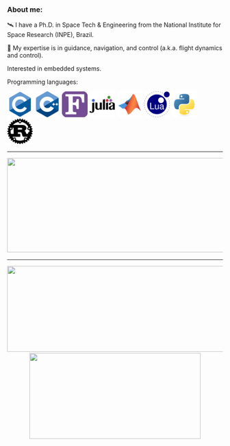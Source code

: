 ### About me:

🛰️ I have a Ph.D. in Space Tech & Engineering from the National Institute for Space Research (INPE), Brazil. 

📡 My expertise is in guidance, navigation, and control (a.k.a. flight dynamics and control).

Interested in embedded systems.

Programming languages:
<div>
  <img src="https://github.com/devicons/devicon/blob/master/icons/c/c-original.svg" title="C"  alt="C" width="60" height="60"/>
  <img src="https://github.com/devicons/devicon/blob/master/icons/cplusplus/cplusplus-original.svg" title="Cpp"  alt="Cpp" width="60" height="60"/>
  <img src="https://github.com/devicons/devicon/blob/master/icons/fortran/fortran-original.svg" title="Fortran"  alt="Fortran" width="60" height="60"/>
  <img src="https://github.com/devicons/devicon/blob/master/icons/julia/julia-original-wordmark.svg" title="Julia"  alt="Julia" width="60" height="60"/>
  <img src="https://github.com/devicons/devicon/blob/master/icons/matlab/matlab-original.svg" title="Matlab"  alt="Matlab" width="60" height="60"/>
  <img src="https://github.com/devicons/devicon/blob/master/icons/lua/lua-original.svg" title="Lua"  alt="Lua" width="60" height="60"/>
  <img src="https://github.com/devicons/devicon/blob/master/icons/python/python-original.svg" title="Python"  alt="Python" width="60" height="60"/>
  <img src="https://github.com/devicons/devicon/blob/master/icons/rust/rust-original.svg" title="Rust"  alt="Rust" width="60" height="60"/>
</div>

---

  
<p align="center">
  <img width="1000" height="220" src="https://streak-stats.demolab.com?user=rodbnegri&theme=dark&hide_border=true&border_radius=20&date_format=j%20M%5B%20Y%5D&card_width=800">
</p>


---


<p align="center">
  <img width="600" height="200" src="https://github-readme-stats.vercel.app/api?username=rodbnegri&show_icons=true&theme=vision-friendly-dark">
  <img width="400" height="200" src="https://github-readme-stats.vercel.app/api/top-langs/?username=rodbnegri&size_weight=0.15&count_weight=0.5&layout=compact&theme=vision-friendly-dark">
</p>



<div id="header" align="center">
  <img src="https://komarev.com/ghpvc/?username=rodbnegri&style=for-the-badge&color=green" alt=""/>
</div>

<!--
**rodbnegri/rodbnegri** is a ✨ _special_ ✨ repository because its `README.md` (this file) appears on your GitHub profile.

Here are some ideas to get you started:

- 🔭 I’m currently working on ...
- 🌱 I’m currently learning ...
- 👯 I’m looking to collaborate on ...
- 🤔 I’m looking for help with ...
- 💬 Ask me about ...
- 📫 How to reach me: ...
- 😄 Pronouns: ...
- ⚡ Fun fact: ...
-->
